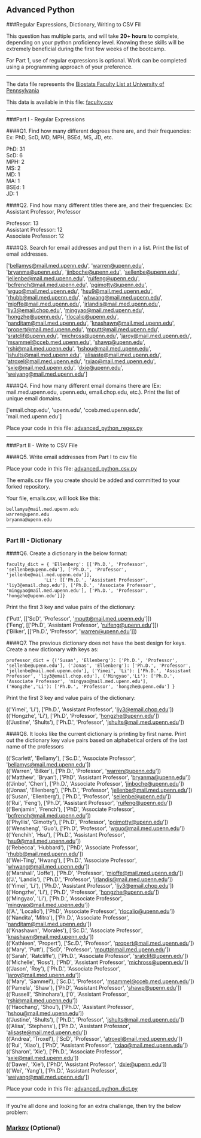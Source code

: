 ## Advanced Python    

###Regular Expressions, Dictionary, Writing to CSV Fil

This question has multiple parts, and will take **20+ hours** to complete, depending on your python proficiency level.  Knowing these skills will be extremely beneficial during the first few weeks of the bootcamp.

For Part 1, use of regular expressions is optional.  Work can be completed using a programming approach of your preference. 

---

The data file represents the [Biostats Faculty List at University of Pennsylvania](http://www.med.upenn.edu/cceb/biostat/faculty.shtml)

This data is available in this file:  [faculty.csv](python/faculty.csv)

--- 

###Part I - Regular Expressions  


####Q1. Find how many different degrees there are, and their frequencies: Ex:  PhD, ScD, MD, MPH, BSEd, MS, JD, etc.

PhD: 31  
ScD: 6  
MPH: 2  
MS: 2  
MD: 1  
MA: 1  
BSEd: 1  
JD: 1  

####Q2. Find how many different titles there are, and their frequencies:  Ex:  Assistant Professor, Professor

Professor: 13  
Assistant Professor: 12  
Associate Professor: 12  

####Q3. Search for email addresses and put them in a list.  Print the list of email addresses.

['bellamys@mail.med.upenn.edu', 'warren@upenn.edu', 'bryanma@upenn.edu', 'jinboche@upenn.edu', 'sellenbe@upenn.edu', 'jellenbe@mail.med.upenn.edu', 'ruifeng@upenn.edu', 'bcfrench@mail.med.upenn.edu', 'pgimotty@upenn.edu', 'wguo@mail.med.upenn.edu', 'hsu9@mail.med.upenn.edu', 'rhubb@mail.med.upenn.edu', 'whwang@mail.med.upenn.edu', 'mjoffe@mail.med.upenn.edu', 'jrlandis@mail.med.upenn.edu', 'liy3@email.chop.edu', 'mingyao@mail.med.upenn.edu', 'hongzhe@upenn.edu', 'rlocalio@upenn.edu', 'nanditam@mail.med.upenn.edu', 'knashawn@mail.med.upenn.edu', 'propert@mail.med.upenn.edu', 'mputt@mail.med.upenn.edu', 'sratclif@upenn.edu', 'michross@upenn.edu', 'jaroy@mail.med.upenn.edu', 'msammel@cceb.med.upenn.edu', 'shawp@upenn.edu', 'rshi@mail.med.upenn.edu', 'hshou@mail.med.upenn.edu', 'jshults@mail.med.upenn.edu', 'alisaste@mail.med.upenn.edu', 'atroxel@mail.med.upenn.edu', 'rxiao@mail.med.upenn.edu', 'sxie@mail.med.upenn.edu', 'dxie@upenn.edu', 'weiyang@mail.med.upenn.edu']

####Q4. Find how many different email domains there are (Ex:  mail.med.upenn.edu, upenn.edu, email.chop.edu, etc.).  Print the list of unique email domains.

['email.chop.edu', 'upenn.edu', 'cceb.med.upenn.edu', 'mail.med.upenn.edu']

Place your code in this file: [advanced_python_regex.py](python/advanced_python_regex.py)

---

###Part II - Write to CSV File

####Q5.  Write email addresses from Part I to csv file

Place your code in this file: [advanced_python_csv.py](python/advanced_python_csv.py)

The emails.csv file you create should be added and committed to your forked repository.

Your file, emails.csv, will look like this:
```
bellamys@mail.med.upenn.edu
warren@upenn.edu
bryanma@upenn.edu
```

---

### Part III - Dictionary

####Q6.  Create a dictionary in the below format:
```
faculty_dict = { 'Ellenberg': [['Ph.D.', 'Professor', 'sellenbe@upenn.edu'], ['Ph.D.', 'Professor', 'jellenbe@mail.med.upenn.edu']],
              'Li': [['Ph.D.', 'Assistant Professor', 'liy3@email.chop.edu'], ['Ph.D.', 'Associate Professor', 'mingyao@mail.med.upenn.edu'], ['Ph.D.', 'Professor', 'hongzhe@upenn.edu']]}
```
Print the first 3 key and value pairs of the dictionary:

('Putt', [['ScD', 'Professor', 'mputt@mail.med.upenn.edu']])  
('Feng', [['Ph.D', 'Assistant Professor', 'ruifeng@upenn.edu']])  
('Bilker', [['Ph.D.', 'Professor', 'warren@upenn.edu']])    

####Q7.  The previous dictionary does not have the best design for keys.  Create a new dictionary with keys as:

```
professor_dict = {('Susan', 'Ellenberg'): ['Ph.D.', 'Professor', 'sellenbe@upenn.edu'], ('Jonas', 'Ellenberg'): ['Ph.D.', 'Professor', 'jellenbe@mail.med.upenn.edu'], ('Yimei', 'Li'): ['Ph.D.', 'Assistant Professor', 'liy3@email.chop.edu'], ('Mingyao','Li'): ['Ph.D.', 'Associate Professor', 'mingyao@mail.med.upenn.edu'], ('Hongzhe','Li'): ['Ph.D.', 'Professor', 'hongzhe@upenn.edu'] }
```

Print the first 3 key and value pairs of the dictionary:

(('Yimei', 'Li'), ['Ph.D.', 'Assistant Professor', 'liy3@email.chop.edu'])  
(('Hongzhe', 'Li'), ['Ph.D', 'Professor', 'hongzhe@upenn.edu'])  
(('Justine', 'Shults'), ['Ph.D.', 'Professor', 'jshults@mail.med.upenn.edu'])  

####Q8.  It looks like the current dictionary is printing by first name.  Print out the dictionary key value pairs based on alphabetical orders of the last name of the professors

(('Scarlett', 'Bellamy'), ['Sc.D.', 'Associate Professor', 'bellamys@mail.med.upenn.edu'])  
(('Warren', 'Bilker'), ['Ph.D.', 'Professor', 'warren@upenn.edu'])  
(('Matthew', 'Bryan'), ['PhD', 'Assistant Professor', 'bryanma@upenn.edu'])  
(('Jinbo', 'Chen'), ['Ph.D.', 'Associate Professor', 'jinboche@upenn.edu'])  
(('Jonas', 'Ellenberg'), ['Ph.D.', 'Professor', 'jellenbe@mail.med.upenn.edu'])  
(('Susan', 'Ellenberg'), ['Ph.D.', 'Professor', 'sellenbe@upenn.edu'])  
(('Rui', 'Feng'), ['Ph.D', 'Assistant Professor', 'ruifeng@upenn.edu'])  
(('Benjamin', 'French'), ['PhD', 'Associate Professor', 'bcfrench@mail.med.upenn.edu'])  
(('Phyllis', 'Gimotty'), ['Ph.D', 'Professor', 'pgimotty@upenn.edu'])  
(('Wensheng', 'Guo'), ['Ph.D', 'Professor', 'wguo@mail.med.upenn.edu'])  
(('Yenchih', 'Hsu'), ['Ph.D.', 'Assistant Professor', 'hsu9@mail.med.upenn.edu'])  
(('Rebecca', 'Hubbard'), ['PhD', 'Associate Professor', 'rhubb@mail.med.upenn.edu'])  
(('Wei-Ting', 'Hwang'), ['Ph.D.', 'Associate Professor', 'whwang@mail.med.upenn.edu'])  
(('Marshall', 'Joffe'), ['Ph.D', 'Professor', 'mjoffe@mail.med.upenn.edu'])  
(('J.', 'Landis'), ['Ph.D.', 'Professor', 'jrlandis@mail.med.upenn.edu'])  
(('Yimei', 'Li'), ['Ph.D.', 'Assistant Professor', 'liy3@email.chop.edu'])  
(('Hongzhe', 'Li'), ['Ph.D', 'Professor', 'hongzhe@upenn.edu'])  
(('Mingyao', 'Li'), ['Ph.D.', 'Associate Professor', 'mingyao@mail.med.upenn.edu'])  
(('A.', 'Localio'), ['PhD', 'Associate Professor', 'rlocalio@upenn.edu'])  
(('Nandita', 'Mitra'), ['Ph.D.', 'Associate Professor', 'nanditam@mail.med.upenn.edu'])  
(('Knashawn', 'Morales'), ['Sc.D.', 'Associate Professor', 'knashawn@mail.med.upenn.edu'])  
(('Kathleen', 'Propert'), ['Sc.D.', 'Professor', 'propert@mail.med.upenn.edu'])  
(('Mary', 'Putt'), ['ScD', 'Professor', 'mputt@mail.med.upenn.edu'])  
(('Sarah', 'Ratcliffe'), ['Ph.D.', 'Associate Professor', 'sratclif@upenn.edu'])  
(('Michelle', 'Ross'), ['PhD', 'Assistant Professor', 'michross@upenn.edu'])  
(('Jason', 'Roy'), ['Ph.D.', 'Associate Professor', 'jaroy@mail.med.upenn.edu'])  
(('Mary', 'Sammel'), ['Sc.D.', 'Professor', 'msammel@cceb.med.upenn.edu'])  
(('Pamela', 'Shaw'), ['PhD', 'Assistant Professor', 'shawp@upenn.edu'])  
(('Russell', 'Shinohara'), ['0', 'Assistant Professor', 'rshi@mail.med.upenn.edu'])  
(('Haochang', 'Shou'), ['Ph.D.', 'Assistant Professor', 'hshou@mail.med.upenn.edu'])  
(('Justine', 'Shults'), ['Ph.D.', 'Professor', 'jshults@mail.med.upenn.edu'])  
(('Alisa', 'Stephens'), ['Ph.D.', 'Assistant Professor', 'alisaste@mail.med.upenn.edu'])  
(('Andrea', 'Troxel'), ['ScD', 'Professor', 'atroxel@mail.med.upenn.edu'])  
(('Rui', 'Xiao'), ['PhD', 'Assistant Professor', 'rxiao@mail.med.upenn.edu'])  
(('Sharon', 'Xie'), ['Ph.D.', 'Associate Professor', 'sxie@mail.med.upenn.edu'])  
(('Dawei', 'Xie'), ['PhD', 'Assistant Professor', 'dxie@upenn.edu'])  
(('Wei', 'Yang'), ['Ph.D.', 'Assistant Professor', 'weiyang@mail.med.upenn.edu'])  

Place your code in this file: [advanced_python_dict.py](python/advanced_python_dict.py)

--- 

If you're all done and looking for an extra challenge, then try the below problem:  

### [Markov](python/markov.py) (Optional)


